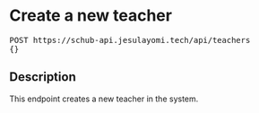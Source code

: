 # Create a new teacher

<pre id='liveapi-code'>POST https://schub-api.jesulayomi.tech/api/teachers
{}</pre>

## Description
This endpoint creates a new teacher in the system.

